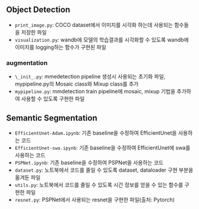 ## Object Detection

- `print_image.py`: COCO dataset에서 이미지를 시각화 하는데 사용되는 함수들을 저장한 파일
- `visualization.py`: wandb에 모델의 학습결과를 시각화할 수 있도록 wandb에 이미지를 logging하는 함수가 구현된 파일
### augmentation
  - `\_init_.py`: mmedetection pipeline 생성시 사용되는 초기화 파일, mypipeline.py의 Mosaic class와 Mixup class를 추가
  - `mypipeline.py`: mmdetection train pipeline에 mosaic, mixup 기법을 추가하여 사용할 수 있도록 구현한 파일


## Semantic Segmentation
- `EfficientUnet-Adam.ipynb`: 기존 baseline을 수정하여 EfficientUnet을 사용하는 코드
- `EfficientUnet-swa.ipynb`: 기존 baseline을 수정하여 EfficientUnet에 swa를 사용하는 코드
- `PSPNet.ipynb`: 기존 baseline을 수정하여 PSPNet을 사용하는 코드
- `dataset.py`: 노트북에서 코드를 줄일 수 있도록 dataset, dataloader 구현 부분을 옮겨둔 파일
- `utils.py`: 노트북에서 코드를 줄일 수 있도록 시간 정보를 얻을 수 있는 함수를 구현한 파일
- `resnet.py`: PSPNet에서 사용되는 resnet을 구현한 파일(출처: Pytorch)
